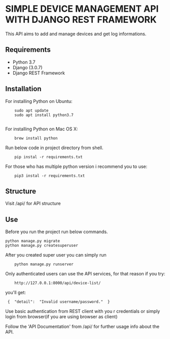 # SIMPLE DEVICE MANAGEMENT API WITH DJANGO REST FRAMEWORK
This API aims to add and manage devices and get log informations.
## Requirements
- Python 3.7
- Django (3.0.7)
- Django REST Framework


## Installation
For installing Python on Ubuntu:
```
	sudo apt update
    sudo apt install python3.7
    
```


For installing Python on Mac OS X:
```
	brew install python
```

Run below code in project directory from shell.
```
	pip instal -r requirements.txt
```
For those who has multiple python version i recommend you to use:
```
	pip3 instal -r requirements.txt
```
## Structure
Visit /api/ for API structure

## Use
Before you run the project run below commands.
```
python manage.py migrate
python manage.py createsuperuser
```
After you created super user you can simply run

```
	python manage.py runserver
```
Only authenticated users can use the API services, for that reason if you try:
```
	http://127.0.0.1:8000/api/device-list/
```
you'll get:
```
 {  "detail":  "Invalid username/password."  }
```
Use basic authentication from REST client with you r credentials or
simply login from browser(if you are using browser as client)

Follow the 'API Documentation' from /api/ for further usage info about the API.